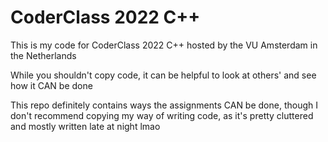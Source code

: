 # CoderClass 2022 C++

This is my code for CoderClass 2022 C++ hosted by the VU Amsterdam in the Netherlands

While you shouldn't copy code, it can be helpful to look at others' and see how it CAN be done

This repo definitely contains ways the assignments CAN be done, though I don't recommend copying my way of writing code,
as it's pretty cluttered and mostly written late at night lmao